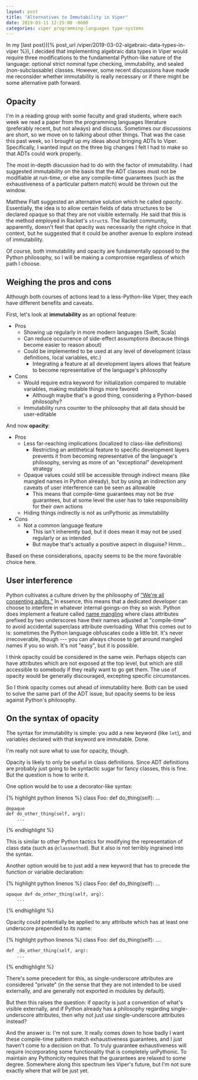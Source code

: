```yaml
---
layout: post
title: "Alternatives to Immutability in Viper"
date: 2019-03-11 12:25:00 -0600
categories: viper programming-languages type-systems
---
```


In my [last post]({% post_url /viper/2019-03-02-algebraic-data-types-in-viper %}), I decided that implementing algebraic
data types in Viper would require three modifications to the fundamental Python-like nature of the language: optional
strict nominal type checking, immutability, and sealed (non-subclassable) classes. However, some recent discussions have
made me reconsider whether immutability is really necessary or if there might be some alternative path forward.

## Opacity

I'm in a reading group with some faculty and grad students, where each week we read a paper from the programming
languages literature (preferably recent, but not always) and discuss. Sometimes our discussions are short, so we move on
to talking about other things. That was the case this past week, so I brought up my ideas about bringing ADTs to Viper.
Specifically, I wanted input on the three big changes I felt I had to make so that ADTs could work properly.

The most in-depth discussion had to do with the factor of immutability. I had suggested immutability on the basis that
the ADT classes must not be modifiable at run-time, or else any compile-time guarantees (such as the exhaustiveness of
a particular pattern match) would be thrown out the window.

Matthew Flatt suggested an alternative solution which he called *opacity*. Essentially, the idea is to allow certain
fields of data structures to be declared opaque so that they are not visible externally. He said that this is the
method employed in Racket's `struct`s. The Racket community, apparently, doesn't feel that opacity was necessarily the
right choice in that context, but he suggested that it could be another avenue to explore instead of immutability.

Of course, both immutability and opacity are fundamentally opposed to the Python philosophy, so I will be making a
compromise regardless of which path I choose.

## Weighing the pros and cons

Although both courses of actions lead to a less-Python-like Viper, they each have different benefits and caveats.

First, let's look at **immutability** as an optional feature:

- Pros
  - Showing up regularly in more modern languages (Swift, Scala)
  - Can reduce occurrence of side-effect assumptions (because things become easier to reason about)
  - Could be implemented to be used at any level of development (class definitions, local variables, etc.)
    - Integrating a feature at all development layers allows that feature to become representative of the language's
      philosophy
- Cons
  - Would require extra keyword for initialization compared to mutable variables, making mutable things more favored
    - Although maybe that's a good thing, considering a Python-based philosophy?
  - Immutability runs counter to the philosophy that all data should be user-editable
  
And now **opacity**:

- Pros
  - Less far-reaching implications (localized to class-like definitions)
    - Restricting an antithetical feature to specific development layers prevents it from becoming representative of the
      language's philosophy, serving as more of an "exceptional" development strategy
  - Opaque values could still be accessible through indirect means (like mangled names in Python already), but by using
    an indirection any caveats of user interference can be seen as allowable
    - This means that compile-time guarantees may not be *true* guarantees, but at some level the user has to take
      responsibility for their own actions
  - Hiding things indirectly is not as unPythonic as immutability
- Cons
  - Not a common language feature
    - This isn't inherently bad, but it does mean it may not be used regularly or as intended
    - But maybe that's actually a positive aspect in disguise? Hmm...

Based on these considerations, opacity seems to be the more favorable choice here.

## User interference

Python cultivates a culture driven by the philosophy of ["We're all consenting adults."](https://mail.python.org/pipermail/tutor/2003-October/025932.html)
In essence, this means that a dedicated developer can choose to interfere in whatever internal goings-on they so wish.
Python does implement a feature called [name mangling](https://docs.python.org/3.7/tutorial/classes.html#private-variables)
where class attributes prefixed by two underscores have their names adjusted at "compile-time" to avoid accidental
superclass attribute overloading. What this comes out to is: sometimes the Python language obfuscates code a little bit.
It's never irrecoverable, though --- you can always choose to get around mangled names if you so wish. It's not "easy",
but it is possible.

I think opacity could be considered in the same vein. Perhaps objects can have attributes which are not exposed at the
top level, but which are still accessible to somebody if they really want to go get them. The use of opacity would be
generally discouraged, excepting specific circumstances.

So I think opacity comes out ahead of immutability here. Both can be used to solve the same part of the ADT issue, but
opacity seems to be less against Python's philosophy.

## On the syntax of opacity

The syntax for immutability is simple: you add a new keyword (like `let`), and variables declared with that keyword are
immutable. Done.

I'm really not sure what to use for opacity, though.

Opacity is likely to only be useful in class definitions. Since ADT definitions are probably just going to be syntactic
sugar for fancy classes, this is fine. But the question is how to write it.

One option would be to use a decorator-like syntax:

{% highlight python linenos %}
class Foo:
    def do_thing(self):
        ...
    
    @opaque
    def do_other_thing(self, arg):
        ...
{% endhighlight %}

This is similar to other Python tactics for modifying the representation of class data (such as `@classmethod`). But it
also is not terribly ingrained into the syntax.

Another option would be to just add a new keyword that has to precede the function or variable declaration:

{% highlight python linenos %}
class Foo:
    def do_thing(self):
        ...
    
    opaque def do_other_thing(self, arg):
        ...
{% endhighlight %}

Opacity could potentially be applied to any attribute which has at least one underscore prepended to its name:

{% highlight python linenos %}
class Foo:
    def do_thing(self):
        ....
    
    def _do_other_thing(self, arg):
        ...
{% endhighlight %}

There's some precedent for this, as single-underscore attributes are considered "private" (in the sense that they are
not intended to be used externally, and are generally not exported in modules by default).

But then this raises the question: if opacity is just a convention of what's visible externally, and if Python already
has a philosophy regarding single-underscore attributes, then why not just *use* single-underscore attributes instead?

And the answer is: I'm not sure. It really comes down to how badly I want these compile-time pattern match
exhaustiveness guarantees, and I just haven't come to a decision on that. To truly guarantee exhaustiveness will require
incorporating some functionality that is completely unPythonic. To maintain any Pythonicity requires that the guarantees
are relaxed to some degree. Somewhere along this spectrum lies Viper's future, but I'm not sure exactly where that will
be just yet.
